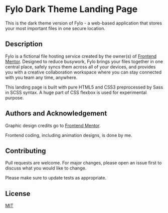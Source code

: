 # Fylo Dark Theme Landing Page

This is the dark theme version of Fylo - a web-based application that stores your most important files in one secure location.

## Description

Fylo is a fictional file hosting service created by the owner(s) of [Frontend Mentor](https://beta.frontendmentor.io/). Designed to reduce busywork, Fylo brings your files together in one central place, safely syncs them across all of your devices, and provides you with a creative collaboration workspace where you can stay connected with you team any time, anywhere.

This landing page is built with pure HTML5 and CSS3 preprocessed by Sass in SCSS syntax. A huge part of CSS flexbox is used for experimental purpose.

## Authors and Acknowledgement
Graphic design credits go to [Frontend Mentor](https://beta.frontendmentor.io/). 

Frontend coding, including animation designs, is done by me.


## Contributing
Pull requests are welcome. For major changes, please open an issue first to discuss what you would like to change.

Please make sure to update tests as appropriate.

## License
[MIT](https://choosealicense.com/licenses/mit/)
